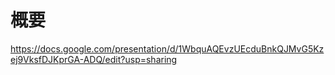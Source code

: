 # 概要
https://docs.google.com/presentation/d/1WbquAQEvzUEcduBnkQJMvG5Kzej9VksfDJKprGA-ADQ/edit?usp=sharing

